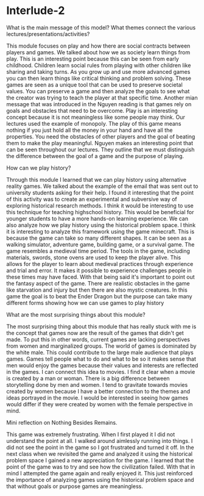 # Interlude-2
  What is the main message of this model? What themes connect the various lectures/presentations/activities?
  
This module focuses on play and how there are social contracts between players and games. We talked about how we as society learn things from play. This is an interesting point because this can be seen from early childhood. Children learn social rules from playing with other children like sharing and taking turns. As you grow up and use more advanced games you can then learn things like critical thinking and problem solving. These games are seen as a unique tool that can be used to preserve societal values. You can preserve a game and then analyze the goals to see what the creator was trying to teach the player at that specific time. 
  Another mian message that was introduced in the Nguyen reading is that games rely on goals and obstacles that need to be overcome. Play is an interesting concept because it is not meaningless like some people may think. Our lectures used the example of monopoly. The play of this game means nothing if you just hold all the money in your hand and have all the properties. You need the obstacles of other players and the goal of beating them to make the play meaningful. Nguyen makes an interesting point that can be seen throughout our lectures. They outline that we must distinguish the difference between the goal of a game and the purpose of playing.

How can we play history?

 Through this module I learned that we can play history using alternative reality games. We talked about the example of the email that was sent out to university students asking for their help. I found it interesting that the point of this activity was to create an experimental and subversive way of exploring historical research methods. I think it would be interesting to use this technique for teaching highschool history. This would be beneficial for younger students to have a more hands-on learning experience.
	We can also analyze how we play history using the historical problem space. I think it is interesting to analyze this framework using the game minecraft. This is because the game can take so many different shapes. It can be seen as a walking simulator, adventure game, building game, or a survival game. The game resembles a medieval time period. The tools in the game, including materials, swords, stone ovens are used to keep the player alive. This allows for the player to learn about medieval practices through experience and trial and error. It makes it possible to experience challenges people in these times may have faced. With that being said it's important to point out the fantasy aspect of the game. There are realistic obstacles in the game like starvation and injury but then there are also mystic creatures. In this game the goal is to beat the Ender Dragon but the purpose can take many different forms showing how we can use games to play history

What are the most surprising things about this module?

The most surprising thing about this module that has really stuck with me is the concept that games now are the result of the games that didn't get made. To put this in other words, current games are lacking perspectives from women and marginalized groups. The world of games is dominated by the white male. This could contribute to the large male audience that plays games. Games tell people what to do and what to be so it makes sense that men would enjoy the games because their values and interests are reflected in the games. I can connect this idea to movies. I find it clear when a movie is created by a man or woman. There is a big difference between storytelling done by men and women. I tend to gravitate towards movies created by women because I have a better connection to the themes and ideas portrayed in the movie. I would be interested in seeing how games would differ if they were created by women with the female perspective in mind.

Mini reflection on Nothing Besides Remains.

This game was extremely frustrating. When I first played it I did not understand the point at all. I walked around aimlessly running into things. I did not see the point in the game so I got frustrated and turned it off. In the next class when we revisited the game and analyzed it using the historical problem space I gained a new appreciation for the game. I learned that the point of the game was to try and see how the civilization failed. With that in mind I attempted the game again and really enjoyed it. This just reinforced the importance of analyzing games using the historical problem space and that without goals or purpose games are meaningless. 
